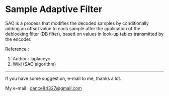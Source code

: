 # Sample Adaptive Filter
SAO is a process that modifies the decoded samples by conditionally adding an offset value to each sample after the application
of the deblocking filter (DB filter), based on values in look-up tables transmitted by the encoder.

Reference : 
1. Author : laplaceyc
2. Wiki (SAO algorithm)

---------------------------------------------------------------

If you have some suggestion, e-mail to me, thanks a lot.

My e-mail : dance84327@gmail.com
